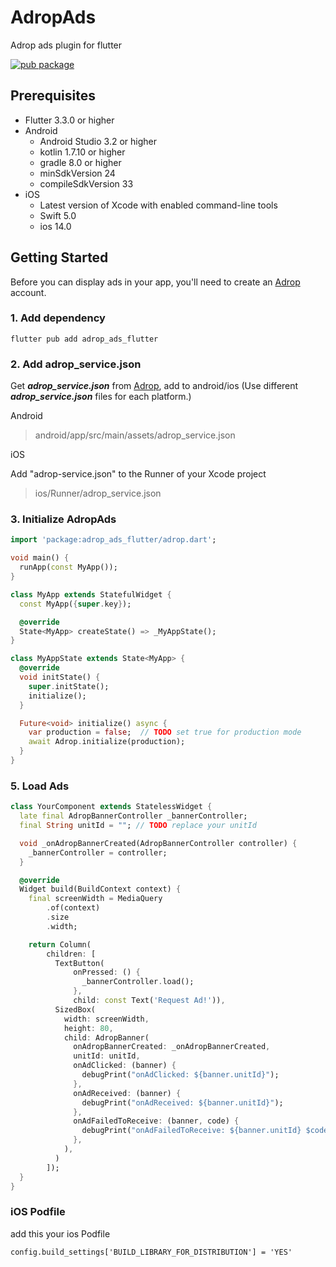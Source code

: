 AdropAds
========

Adrop ads plugin for flutter

[![pub package](https://img.shields.io/pub/v/adrop_ads_flutter)](https://pub.dev/packages/adrop_ads_flutter)


Prerequisites
-------------
  - Flutter 3.3.0 or higher
  - Android
    - Android Studio 3.2 or higher
    - kotlin 1.7.10 or higher
    - gradle 8.0 or higher
    - minSdkVersion 24
    - compileSdkVersion 33
  - iOS
    - Latest version of Xcode with enabled command-line tools
    - Swift 5.0
    - ios 14.0

Getting Started
---------------

Before you can display ads in your app, you'll need to create an [Adrop](https://adrop.io) account. 

### 1. Add dependency
```agsl
flutter pub add adrop_ads_flutter
```

### 2. Add adrop_service.json

Get ***adrop_service.json*** from [Adrop](https://adrop.io), add to android/ios
(Use different ***adrop_service.json*** files for each platform.)

Android
> android/app/src/main/assets/adrop_service.json

iOS

Add "adrop-service.json" to the Runner of your Xcode project
> ios/Runner/adrop_service.json

### 3. Initialize AdropAds
```dart
import 'package:adrop_ads_flutter/adrop.dart';

void main() {
  runApp(const MyApp());
}

class MyApp extends StatefulWidget {
  const MyApp({super.key});

  @override
  State<MyApp> createState() => _MyAppState();
}

class MyAppState extends State<MyApp> {
  @override
  void initState() {
    super.initState();
    initialize();
  }

  Future<void> initialize() async {
    var production = false;  // TODO set true for production mode 
    await Adrop.initialize(production);
  }
}
```

### 5. Load Ads
```dart
class YourComponent extends StatelessWidget {
  late final AdropBannerController _bannerController;
  final String unitId = ""; // TODO replace your unitId

  void _onAdropBannerCreated(AdropBannerController controller) {
    _bannerController = controller;
  }

  @override
  Widget build(BuildContext context) {
    final screenWidth = MediaQuery
        .of(context)
        .size
        .width;

    return Column(
        children: [
          TextButton(
              onPressed: () {
                _bannerController.load();
              },
              child: const Text('Request Ad!')),
          SizedBox(
            width: screenWidth,
            height: 80,
            child: AdropBanner(
              onAdropBannerCreated: _onAdropBannerCreated,
              unitId: unitId,
              onAdClicked: (banner) {
                debugPrint("onAdClicked: ${banner.unitId}");
              },
              onAdReceived: (banner) {
                debugPrint("onAdReceived: ${banner.unitId}");
              },
              onAdFailedToReceive: (banner, code) {
                debugPrint("onAdFailedToReceive: ${banner.unitId} $code");
              },
            ),
          )
        ]);
  }
}
```

### iOS Podfile

add this your ios Podfile

```
config.build_settings['BUILD_LIBRARY_FOR_DISTRIBUTION'] = 'YES'      
```
